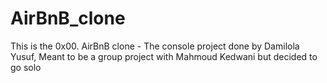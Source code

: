 # AirBnB_clone
This is the 0x00. AirBnB clone - The console project done by Damilola Yusuf, Meant to be a group project with Mahmoud Kedwani but decided to go solo
